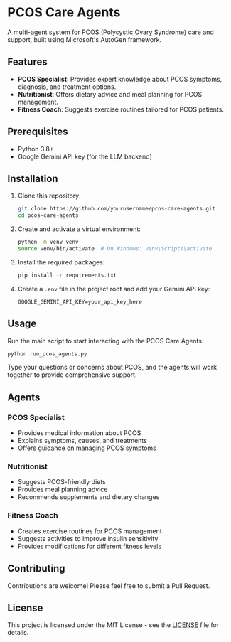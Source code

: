 # PCOS Care Agents

A multi-agent system for PCOS (Polycystic Ovary Syndrome) care and support, built using Microsoft's AutoGen framework.

## Features

- **PCOS Specialist**: Provides expert knowledge about PCOS symptoms, diagnosis, and treatment options.
- **Nutritionist**: Offers dietary advice and meal planning for PCOS management.
- **Fitness Coach**: Suggests exercise routines tailored for PCOS patients.

## Prerequisites

- Python 3.8+
- Google Gemini API key (for the LLM backend)

## Installation

1. Clone this repository:
   ```bash
   git clone https://github.com/yourusername/pcos-care-agents.git
   cd pcos-care-agents
   ```

2. Create and activate a virtual environment:
   ```bash
   python -m venv venv
   source venv/bin/activate  # On Windows: venv\Scripts\activate
   ```

3. Install the required packages:
   ```bash
   pip install -r requirements.txt
   ```

4. Create a `.env` file in the project root and add your Gemini API key:
   ```
   GOOGLE_GEMINI_API_KEY=your_api_key_here
   ```

## Usage

Run the main script to start interacting with the PCOS Care Agents:

```bash
python run_pcos_agents.py
```

Type your questions or concerns about PCOS, and the agents will work together to provide comprehensive support.

## Agents

### PCOS Specialist
- Provides medical information about PCOS
- Explains symptoms, causes, and treatments
- Offers guidance on managing PCOS symptoms

### Nutritionist
- Suggests PCOS-friendly diets
- Provides meal planning advice
- Recommends supplements and dietary changes

### Fitness Coach
- Creates exercise routines for PCOS management
- Suggests activities to improve insulin sensitivity
- Provides modifications for different fitness levels

## Contributing

Contributions are welcome! Please feel free to submit a Pull Request.

## License

This project is licensed under the MIT License - see the [LICENSE](LICENSE) file for details.
